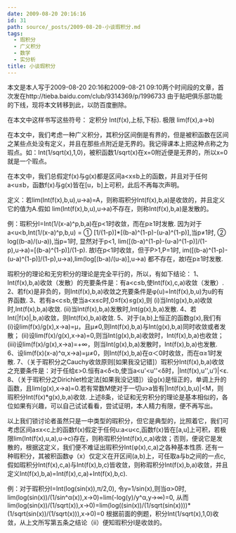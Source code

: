 ```yaml
---
date: 2009-08-20 20:16:16
id: 31
path: source/_posts/2009-08-20-小谈瑕积分.md
tags:
  - 瑕积分
  - 广义积分
  - 数学
  - 实分析
title: 小谈瑕积分
---
```


本文是本人写于2009-08-20 20:16和2009-08-21 09:10两个时间段的文章，首次发在http://tieba.baidu.com/club/9314369/p/1996733
由于贴吧俱乐部功能的下线，现将本文转移到此，以防百度删除。

在本文中这样书写这些符号：
定积分 Int(f(x),上标,下标).
极限 lim(f(x),a→b)

在本文中，我们考虑一种广义积分，其积分区间倒是有界的，但是被积函数在区间之某些点处没有定义，并且在那些点附近是无界的。我记得课本上把这种点称之为瑕点。如：Int(1/sqrt(x),1,0)，被积函数1/sqrt(x)在x=0附近便是无界的，所以x=0就是一个瑕点。

在本文中，我们总假定f(x)与g(x)都是区间a<x≤b上的函数，并且对于任何a<u≤b，函数f(x)与g(x)皆在[u，b]上可积，此后不再每次声明。

定义：若lim(Int(f(x),b,u),u→a)=A，则称瑕积分Int(f(x),b,a)是收敛的，并且定义它的值为A.假如 lim(Int(f(x),b,u),u→a)不存在，则称Int(f(x),b,a)是发散的。

例：瑕积分I=Int(1/(x-a)^p,b,a)在p<1时收敛，而在p≥1时发散.
因为对于a<u<b,Int(1/(x-a)^p,b,u) =
① [1/(1-p)]*[(b-a)^(1-p)-(u-a)^(1-p)],当p≠1时,
② log((b-a)/(u-a)),当p=1时,
显然对于p<1,
lim([(b-a)^(1-p)-(u-a)^(1-p)]/(1-p),u→a)=[(b-a)^(1-p)]/(1-p).
故I在p<1时收敛，但于P>1,P=1时,
im([(b-a)^(1-p)-(u-a)^(1-p)]/(1-p),u→a),lim(log[(b-a)/(u-a)],u→a)
都不存在，故I在p≥1时发散.

瑕积分的理论和无穷积分的理论是完全平行的，所以，有如下结论：
1、Int(f(x),b,a)收敛（发散）的充要条件是：有a<c≤b,使Int(f(x),c,a)收敛（发散）.
2、若f(x)是非负的，则Int(f(x),b,a)收敛之充要条件是φ(u)=Int(f(x),b,u)为u的有界函数.
3、若有a<c≤b,使当a<x≤c时,0≤f(x)≤g(x),则
    (i)当Int(g(x),b,a)收敛时,Int(f(x),b,a)收敛.
    (ii)当Int(f(x),b,a)发散时,Int(g(x),b,a)发散.
4、若Int(|f(x)|,b,a)收敛，则Int(f(x),b,a)收敛.
5、对于(a,b)上恒正的函数g(x),我们有
    (i)设lim(f(x)/g(x),x→a)=μ，且μ≠0,则Int(f(x),b,a)与Int(g(x),b,a)同时收敛或者发散；
    (ii)设lim(f(x)/g(x),x→a)=0,则当Int(g(x),b,a)收敛时，Int(f(x),b,a)也收敛；
    (iii)设lim(f(x)/g(x),x→a)=+∞，则当Int(g(x),b,a)发散时，Int(f(x),b,a)也发散.
6、设lim(f(x)(x-a)^α,x→a)=μ≠0，则Int(f(x),b,a)在α＜0时收敛，而在α≥1时发散.
7、（关于瑕积分之Cauchy收敛原则[如果我没记错]）瑕积分Int(f(x),b,a)收敛之充要条件是：对于任给ε>0.恒有a<δ<b,使当a<u'<u''<δ时，|Int(f(x),u'',u')|<ε.
8、（关于瑕积分之Dirichlet检定法[如果我没记错]）设g(x)是恒正的，单调上升的函数，且lim(g(x),x→a)=0.若有常数M使对于一切u>a皆有|Int(f(x),b,u)|<M，则瑕积分Int(f(x)*g(x),b,a)收敛.
上述8条，论证和无穷积分的理论是基本相似的，各位如果有兴趣，可以自己试试看看，尝试证明，本人精力有限，便不再写出。

以上我们锁讨论者虽然只是一中类型的瑕积分，但它是典型的，比照着它，我们可考虑区间a≤x<c上的函数f(x)假定于任何u:a<u<c,函数f(x)皆在[a,u]上可积，若极限lim(Int(f(x),u,a),u→c)存在，则称瑕积分Int(f(x),c,a)收敛；否则，便说它是发散的，根据这定义，我们便不难证出瑕积分Int(φ(x),c,a)之各种基本性质.
  还有一种瑕积分，其被积函数φ（x）仅定义在开区间(a,b)上，可任取a与b之间的一点c,假如瑕积分Int(f(x),c,a)与Int(f(x),b,c)皆收敛，则称瑕积分Int(f(x),b,a)收敛，并且定义Int(f(x),b,a)=Int(f(x),c,a)+Int(f(x),b,c).

例：对于瑕积分I=Int(log(sin(x)),π/2,0),
令y=1/sin(x),则当α>0时,
lim(log(sin(x))/(1/sin^α(x)),x→0)=lim(-log(y)/y^α,y→∞)=0,
从而lim(log(sin(x))/(1/sqrt(x)),x→0)=lim(log((sin(x))/(1/sqrt(sin(x))))*(1/sqrt(sin(x))/(1/sqrt(x))),x→0)=0
根据前面的例题，积分Int(1/sqrt(x),1,0)收敛，从上文所写第五条之结论（ii）便知瑕积分I是收敛的。 